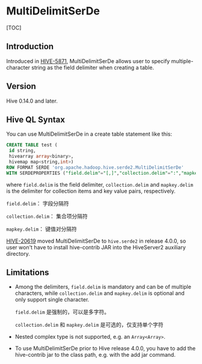 # MultiDelimitSerDe

[TOC]

## Introduction

Introduced in [HIVE-5871](https://issues.apache.org/jira/browse/HIVE-5871), MultiDelimitSerDe allows user to specify multiple-character string as the field delimiter when creating a table.

## Version

Hive 0.14.0 and later.

## Hive QL Syntax

You can use MultiDelimitSerDe in a create table statement like this:

```sql
CREATE TABLE test (
 id string,
 hivearray array<binary>,
 hivemap map<string,int>) 
ROW FORMAT SERDE 'org.apache.hadoop.hive.serde2.MultiDelimitSerDe'                  
WITH SERDEPROPERTIES ("field.delim"="[,]","collection.delim"=":","mapkey.delim"="@");
```
where `field.delim` is the field delimiter, `collection.delim` and `mapkey.delim` is the delimiter for collection items and key value pairs, respectively. 

`field.delim`： 字段分隔符

`collection.delim`： 集合项分隔符

`mapkey.delim`： 键值对分隔符

[HIVE-20619](https://issues.apache.org/jira/browse/HIVE-20619) moved MultiDelimitSerDe to `hive.serde2` in release 4.0.0, so user won't have to install hive-contrib JAR into the HiveServer2 auxiliary directory.

## Limitations

- Among the delimiters, `field.delim` is mandatory and can be of multiple characters, while `collection.delim` and `mapkey.delim` is optional and only support single character.

	`field.delim` 是强制的，可以是多字符。

	`collection.delim` 和 `mapkey.delim` 是可选的，仅支持单个字符

- Nested complex type is not supported, e.g. an `Array<Array>`.

- To use MultiDelimitSerDe prior to Hive release 4.0.0, you have to add the hive-contrib jar to the class path, e.g. with the add jar command.